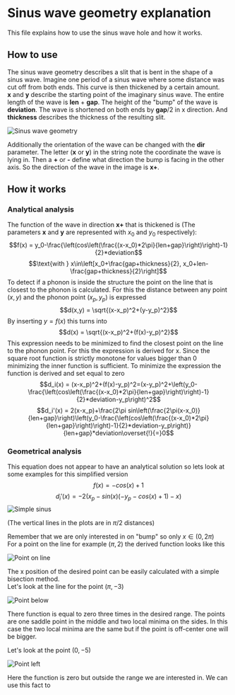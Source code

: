 # Sinus wave geometry explanation

This file explains how to use the sinus wave hole and how it works.

## How to use

The sinus wave geometry describes a slit that is bent in the shape of a sinus wave. Imagine one period of a sinus wave where some distance was cut off from both ends. This curve is then thickened by a certain amount.  
**x** and **y** describe the starting point of the imaginary sinus wave. The entire length of the wave is **len** + **gap**. The height of the \"bump\" of the wave is **deviation**. The wave is shortened on both ends by **gap**/2 in x direction. And **thickness** describes the thickness of the resulting slit.

![Sinus wave geometry](documentation_images/sinus_wave.jpg)

Additionally the orientation of the wave can be changed with the **dir** parameter. The letter (**x** or **y**) in the string note the coordinate the wave is lying in. Then a **+** or **-** define what direction the bump is facing in the other axis. So the direction of the wave in the image is **x+**.

## How it works

### Analytical analysis

The function of the wave in direction **x+** that is thickened is (The parameters **x** and **y** are represented with $x_0$ and $y_0$ respectively):
$$f(x) = y_0-\frac{\left(cos\left(\frac{(x-x_0)*2\pi}{len+gap}\right)\right)-1}{2}*deviation$$
$$\text{with } x\in\left[x_0+\frac{gap+thickness}{2}, x_0+len-\frac{gap+thickness}{2}\right]$$
To detect if a phonon is inside the structure the point on the line that is closest to the phonon is calculated. For this the distance between any point $(x,y)$ and the phonon point $(x_p, y_p)$ is expressed
$$d(x,y) = \sqrt{(x-x_p)^2+(y-y_p)^2}$$
By inserting $y=f(x)$ this turns into
$$d(x) = \sqrt{(x-x_p)^2+(f(x)-y_p)^2}$$
This expression needs to be minimized to find the closest point on the line to the phonon point. For this the expression is derived for x. Since the square root function is strictly monotone for values bigger than 0 minimizing the inner function is sufficient. To minimize the expression the function is derived and set equal to zero
$$d_i(x) = (x-x_p)^2+(f(x)-y_p)^2=(x-y_p)^2+\left(y_0-\frac{\left(cos\left(\frac{(x-x_0)*2\pi}{len+gap}\right)\right)-1}{2}*deviation-y_p\right)^2$$
$$d_i'(x) = 2(x-x_p)+\frac{2\pi sin\left(\frac{2\pi(x-x_0)}{len+gap}\right)\left(y_0-\frac{\left(cos\left(\frac{(x-x_0)*2\pi}{len+gap}\right)\right)-1}{2}*deviation-y_p\right)}{len+gap}*deviation\overset{!}{=}0$$

### Geometrical analysis

This equation does not appear to have an analytical solution so lets look at some examples for this simplified version
$$f(x)=-cos(x)+1$$
$$d_i'(x)=-2(x_p-sin(x)(-y_p-cos(x)+1)-x)$$
![Simple sinus](documentation_images/simple_sinus.png)

(The vertical lines in the plots are in $\pi/2$ distances)

Remember that we are only interested in on \"bump\" so only $x\in(0,2\pi)$  
For a point on the line for example $(\pi,2)$ the derived function looks like this

![Point on line](documentation_images/point_on_line.png)

The x position of the desired point can be easily calculated with a simple bisection method.  
Let's look at the line for the point $(\pi,-3)$

![Point below](documentation_images/point_below.png)

There function is equal to zero three times in the desired range. The points are one saddle point in the middle and two local minima on the sides. In this case the two local minima are the same but if the point is off-center one will be bigger.

Let's look at the point $(0,-5)$

![Point left](documentation_images/point_left.png)

Here the function is zero but outside the range we are interested in. We can use this fact to 
